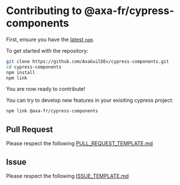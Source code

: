 # Contributing to @axa-fr/cypress-components

First, ensure you have the [latest `npm`](https://docs.npmjs.com/).

To get started with the repository:

```sh
git clone https://github.com/AxaGuilDEv/cypress-components.git
cd cypress-components
npm install
npm link
```

You are now ready to contribute!

You can try to develop new features in your exisiting cypress project:

```sh
npm link @axa-fr/cypress-components
```

## Pull Request

Please respect the following [PULL_REQUEST_TEMPLATE.md](./PULL_REQUEST_TEMPLATE.md)

## Issue

Please respect the following [ISSUE_TEMPLATE.md](./ISSUE_TEMPLATE.md)
